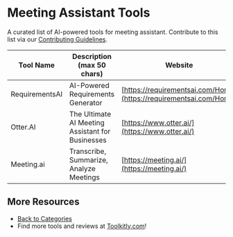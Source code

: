 # Meeting Assistant Tools

A curated list of AI-powered tools for meeting assistant. Contribute to this list via our [Contributing Guidelines](https://github.com/ToolkitlyAI/awesome-ai-tools/blob/master/CONTRIBUTING.md).

| Tool Name | Description (max 50 chars) | Website |
|-----------|----------------------------|---------|
| RequirementsAI | AI-Powered Requirements Generator | [https://requirementsai.com/Home](https://requirementsai.com/Home) |
| Otter.AI | The Ultimate AI Meeting Assistant for Businesses | [https://www.otter.ai/](https://www.otter.ai/) |
| Meeting.ai | Transcribe, Summarize, Analyze Meetings | [https://meeting.ai/](https://meeting.ai/) |

## More Resources
- [Back to Categories](https://github.com/ToolkitlyAI/awesome-ai-tools/blob/master/README.md)
- Find more tools and reviews at [Toolkitly.com](https://toolkitly.com)!
